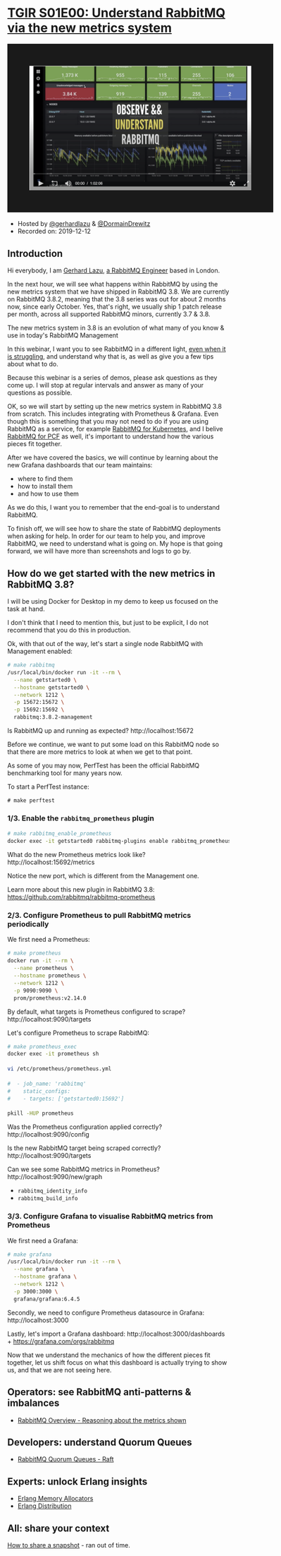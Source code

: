 # [TGIR S01E00: Understand RabbitMQ via the new metrics system](https://content.pivotal.io/webinars/dec-12-understand-rabbitmq-for-developers-and-operators-webinar?utm_campaign=rabbitmq-devops-erlang_q419&utm_source=github&utm_medium=social)

<a href="https://content.pivotal.io/webinars/dec-12-understand-rabbitmq-for-developers-and-operators-webinar?utm_campaign=rabbitmq-devops-erlang_q419&utm_source=github&utm_medium=social" target="_blank"><img src="video.png" border="50" /></a>

* Hosted by [@gerhardlazu](https://twitter.com/gerhardlazu) & [@DormainDrewitz](https://twitter.com/DormainDrewitz)
* Recorded on: 2019-12-12

## Introduction

Hi everybody, I am [Gerhard Lazu](https://gerhard.io), [a RabbitMQ Engineer](https://github.com/rabbitmq/rabbitmq-server/pulls?utf8=%E2%9C%93&q=author%3Agerhard) based in London.

In the next hour, we will see what happens within RabbitMQ by using the new metrics system that we have shipped in RabbitMQ 3.8.
We are currently on RabbitMQ 3.8.2, meaning that the 3.8 series was out for about 2 months now, since early October.
Yes, that's right, we usually ship 1 patch release per month, across all supported RabbitMQ minors, currently 3.7 & 3.8.

The new metrics system in 3.8 is an evolution of what many of you know & use in today's RabbitMQ Management

In this webinar, I want you to see RabbitMQ in a different light,
[even when it is struggling](rabbitmq-management-unresponsive-43.gif),
and understand why that is, as well as give you a few tips about what to do.

Because this webinar is a series of demos, please ask questions as they come up.
I will stop at regular intervals and answer as many of your questions as possible.

OK, so we will start by setting up the new metrics system in RabbitMQ 3.8 from scratch.
This includes integrating with Prometheus & Grafana.
Even though this is something that you may not need to do if you are using RabbitMQ as a service,
for example [RabbitMQ for Kubernetes](https://content.pivotal.io/blog/introducing-rabbitmq-for-kubernetes), and I belive [RabbitMQ for PCF](https://docs.pivotal.io/rabbitmq-cf) as well,
it's important to understand how the various pieces fit together.

After we have covered the basics,
we will continue by learning about the new Grafana dashboards that our team maintains:
* where to find them
* how to install them
* and how to use them

As we do this, I want you to remember that the end-goal is to understand RabbitMQ.

To finish off, we will see how to share the state of RabbitMQ deployments when asking for help.
In order for our team to help you, and improve RabbitMQ, we need to understand what is going on.
My hope is that going forward, we will have more than screenshots and logs to go by.

## How do we get started with the new metrics in RabbitMQ 3.8?

I will be using Docker for Desktop in my demo to keep us focused on the task at hand.

I don't think that I need to mention this, but just to be explicit, I do not recommend that you do this in production.

Ok, with that out of the way, let's start a single node RabbitMQ with Management enabled:

```sh
# make rabbitmq
/usr/local/bin/docker run -it --rm \
  --name getstarted0 \
  --hostname getstarted0 \
  --network 1212 \
  -p 15672:15672 \
  -p 15692:15692 \
  rabbitmq:3.8.2-management
```

Is RabbitMQ up and running as expected? http://localhost:15672

Before we continue, we want to put some load on this RabbitMQ node so that there are more metrics to look at when we get to that point.

As some of you may now, PerfTest has been the official RabbitMQ benchmarking tool for many years now.

To start a PerfTest instance:

```
# make perftest
```

### 1/3. Enable the `rabbitmq_prometheus` plugin

```sh
# make rabbitmq_enable_prometheus
docker exec -it getstarted0 rabbitmq-plugins enable rabbitmq_prometheus
```

What do the new Prometheus metrics look like? http://localhost:15692/metrics

Notice the new port, which is different from the Management one.

Learn more about this new plugin in RabbitMQ 3.8: https://github.com/rabbitmq/rabbitmq-prometheus

### 2/3. Configure Prometheus to pull RabbitMQ metrics periodically

We first need a Prometheus:

```sh
# make prometheus
docker run -it --rm \
  --name prometheus \
  --hostname prometheus \
  --network 1212 \
  -p 9090:9090 \
  prom/prometheus:v2.14.0
```

By default, what targets is Prometheus configured to scrape? http://localhost:9090/targets

Let's configure Prometheus to scrape RabbitMQ:

```sh
# make prometheus_exec
docker exec -it prometheus sh

vi /etc/prometheus/prometheus.yml

#  - job_name: 'rabbitmq'
#    static_configs:
#    - targets: ['getstarted0:15692']

pkill -HUP prometheus
```

Was the Prometheus configuration applied correctly? http://localhost:9090/config

Is the new RabbitMQ target being scraped correctly? http://localhost:9090/targets

Can we see some RabbitMQ metrics in Prometheus? http://localhost:9090/new/graph

* `rabbitmq_identity_info`
* `rabbitmq_build_info`

### 3/3. Configure Grafana to visualise RabbitMQ metrics from Prometheus

We first need a Grafana:

```sh
# make grafana
/usr/local/bin/docker run -it --rm \
  --name grafana \
  --hostname grafana \
  --network 1212 \
  -p 3000:3000 \
  grafana/grafana:6.4.5
```

Secondly, we need to configure Prometheus datasource in Grafana: http://localhost:3000

Lastly, let's import a Grafana dashboard: http://localhost:3000/dashboards + https://grafana.com/orgs/rabbitmq

Now that we understand the mechanics of how the different pieces fit together,
let us shift focus on what this dashboard is actually trying to show us,
and that we are not seeing here.

## Operators: see RabbitMQ anti-patterns & imbalances

* [RabbitMQ Overview - Reasoning about the metrics shown](https://www.rabbitmq.com/prometheus.html#graphs)

## Developers: understand Quorum Queues

* [RabbitMQ Quorum Queues - Raft](https://grafana.com/grafana/dashboards/11340)

## Experts: unlock Erlang insights

* [Erlang Memory Allocators](https://grafana.com/grafana/dashboards/11350)
* [Erlang Distribution](https://grafana.com/grafana/dashboards/11352)

## All: share your context

[How to share a snapshot](https://gerhard.io/slides/observe-understand-rabbitmq/#/20) - ran out of time.
